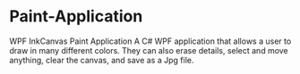 # Paint-Application
WPF InkCanvas Paint Application
A C# WPF application that allows a user to draw in many different colors. They can also erase details, select and move anything, clear the canvas, and save as a Jpg file.
